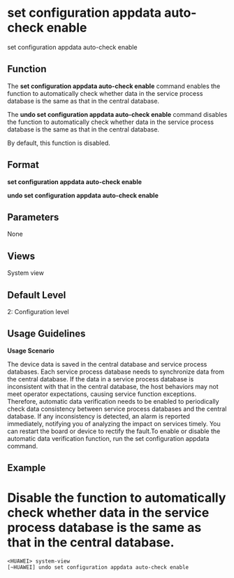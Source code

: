 set configuration appdata auto-check enable
===========================================

set configuration appdata auto-check enable

Function
--------



The **set configuration appdata auto-check enable** command enables the function to automatically check whether data in the service process database is the same as that in the central database.

The **undo set configuration appdata auto-check enable** command disables the function to automatically check whether data in the service process database is the same as that in the central database.



By default, this function is disabled.


Format
------

**set configuration appdata auto-check enable**

**undo set configuration appdata auto-check enable**


Parameters
----------

None

Views
-----

System view


Default Level
-------------

2: Configuration level


Usage Guidelines
----------------

**Usage Scenario**

The device data is saved in the central database and service process databases. Each service process database needs to synchronize data from the central database. If the data in a service process database is inconsistent with that in the central database, the host behaviors may not meet operator expectations, causing service function exceptions. Therefore, automatic data verification needs to be enabled to periodically check data consistency between service process databases and the central database. If any inconsistency is detected, an alarm is reported immediately, notifying you of analyzing the impact on services timely. You can restart the board or device to rectify the fault.To enable or disable the automatic data verification function, run the set configuration appdata command.


Example
-------

# Disable the function to automatically check whether data in the service process database is the same as that in the central database.
```
<HUAWEI> system-view
[~HUAWEI] undo set configuration appdata auto-check enable

```